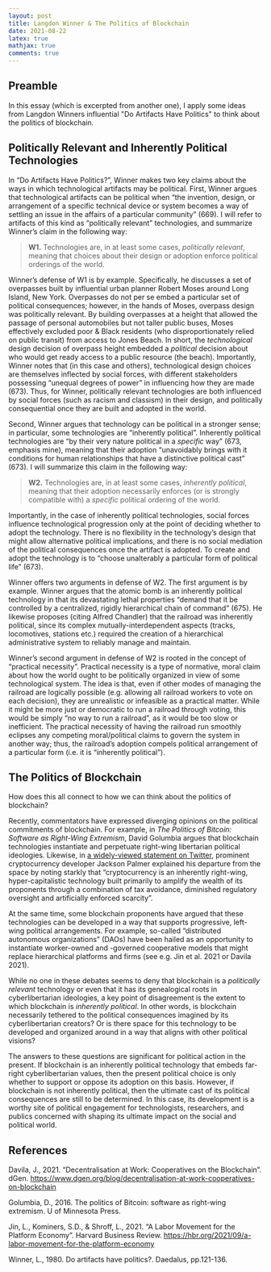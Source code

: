 ```yaml
---
layout: post 
title: Langdon Winner & The Politics of Blockchain
date: 2021-08-22
latex: true 
mathjax: true
comments: true
---
```


## Preamble

In this essay (which is excerpted from another one), I apply some ideas from Langdon Winners influential "Do Artifacts Have Politics" to think about the politics of blockchain. 

## Politically Relevant and Inherently Political Technologies 

In “Do Artifacts Have Politics?”, Winner makes two key claims about the ways in which technological artifacts may be political. First, Winner argues that technological artifacts can be political when “the invention, design, or arrangement of a specific technical device or system becomes a way of settling an issue in the affairs of a particular community” (669). I will refer to artifacts of this kind as “politically relevant” technologies, and summarize Winner’s claim in the following way:

> **W1.** Technologies are, in at least some cases, *politically relevant*, meaning that choices about their design or adoption enforce political orderings of the world.

Winner’s defense of W1 is by example. Specifically, he discusses a set of overpasses built by influential urban planner Robert Moses around Long Island, New York. Overpasses do not per se embed a particular set of political consequences; however, in the hands of Moses, overpass design was politically relevant. By building overpasses at a height that allowed the passage of personal automobiles but not taller public buses, Moses effectively excluded poor & Black residents (who disproportionately relied on public transit) from access to Jones Beach. In short, the *technological* design decision of overpass height embedded a *political* decision about who would get ready access to a public resource (the beach). Importantly, Winner notes that (in this case and others), technological design choices are themselves inflected by social forces, with different stakeholders possessing “unequal degrees of power” in influencing how they are made (673). Thus, for Winner, politically relevant technologies are both influenced by social forces (such as racism and classism) in their design, and politically consequential once they are built and adopted in the world. 

Second, Winner argues that technology can be political in a stronger sense; in particular, some technologies are “inherently political”. Inherently political technologies are “by their very nature political in a *specific* way” (673, emphasis mine), meaning that their adoption “unavoidably brings with it conditions for human relationships that have a distinctive political cast” (673). I will summarize this claim in the following way: 

> **W2.** Technologies are, in at least some cases, *inherently political*, meaning that their adoption necessarily enforces (or is strongly compatible with) a *specific* political ordering of the world. 

Importantly, in the case of inherently political technologies, social forces influence technological progression only at the point of deciding whether to adopt the technology. There is no flexibility in the technology’s design that might allow alternative political implications, and there is no social mediation of the political consequences once the artifact is adopted. To create and adopt the technology is to “choose unalterably a particular form of political life” (673). 

Winner offers two arguments in defense of W2. The first argument is by example. Winner argues that the atomic bomb is an inherently political technology in that its devastating lethal properties “demand that it be controlled by a centralized, rigidly hierarchical chain of command” (675). He likewise proposes (citing Alfred Chandler) that the railroad was inherently political, since its complex mutually-interdependent aspects (tracks, locomotives, stations etc.) required the creation of a hierarchical administrative system to reliably manage and maintain.

Winner’s second argument in defense of W2 is rooted in the concept of “practical necessity”. Practical necessity is a type of normative, moral claim about how the world ought to be politically organized in view of some technological system. The idea is that, even if other modes of managing the railroad are logically possible (e.g. allowing all railroad workers to vote on each decision), they are unrealistic or infeasible as a practical matter. While it might be more just or democratic to run a railroad through voting, this would be simply “no way to run a railroad”, as it would be too slow or inefficient. The practical necessity of having the railroad run smoothly eclipses any competing moral/political claims to govern the system in another way; thus, the railroad’s adoption compels political arrangement of a particular form (i.e. it is “inherently political”). 

## The Politics of Blockchain

How does this all connect to how we can think about the politics of blockchain? 

Recently, commentators have expressed diverging opinions on the political commitments of blockchain. For example, in *The Politics of Bitcoin: Software as Right-Wing Extremism*, David Golumbia argues that blockchain technologies instantiate and perpetuate right-wing libertarian political ideologies. Likewise, in [a widely-viewed statement on Twitter](https://twitter.com/ummjackson/status/1415353984617914370), prominent cryptocurrency developer Jackson Palmer explained his departure from the space by noting starkly that “cryptocurrency is an inherently right-wing, hyper-capitalistic technology built primarily to amplify the wealth of its proponents through a combination of tax avoidance, diminished regulatory oversight and artificially enforced scarcity”. 

At the same time, some blockchain proponents have argued that these technologies can be developed in a way that supports progressive, left-wing political arrangements. For example, so-called “distributed autonomous organizations” (DAOs) have been hailed as an opportunity to instantiate worker-owned and -governed cooperative models that might replace hierarchical platforms and firms (see e.g. Jin et al. 2021 or Davila 2021). 

While no one in these debates seems to deny that blockchain is a *politically relevant* technology or even that it has its genealogical roots in cyberlibertarian ideologies, a key point of disagreement is the extent to which blockchain is *inherently political*. In other words, is blockchain necessarily tethered to the political consequences imagined by its cyberlibertarian creators? Or is there space for this technology to be developed and organized around in a way that aligns with other political visions? 

The answers to these questions are significant for political action in the present. If blockchain is an inherently political technology that embeds far-right cyberlibertarian values, then the present political choice is only whether to support or oppose its adoption on this basis. However, if blockchain is not inherently political, then the ultimate cast of its political consequences are still to be determined. In this case, its development is a worthy site of political engagement for technologists, researchers, and publics concerned with shaping its ultimate impact on the social and political world. 

## References 

Davila, J., 2021. “Decentralisation at Work: Cooperatives on the Blockchain”. dGen. https://www.dgen.org/blog/decentralisation-at-work-cooperatives-on-blockchain 

Golumbia, D., 2016. The politics of Bitcoin: software as right-wing extremism. U of Minnesota Press.

Jin, L., Kominers, S.D., & Shroff, L., 2021. “A Labor Movement for the Platform Economy”. Harvard Business Review. https://hbr.org/2021/09/a-labor-movement-for-the-platform-economy

Winner, L., 1980. Do artifacts have politics?. Daedalus, pp.121-136.
